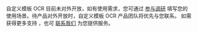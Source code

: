 自定义模板 OCR 目前未对外开放，如有使用需求，您可通过 [参与调研](https://cloud.tencent.com/apply/p/o1dzo6sp6a) 填写您的使用场景。待产品对外开放时，自定义模板 OCR 产品团队将优先与您联系。
如需获得更多支持 ，也可 [联系我们](https://cloud.tencent.com/about/connect) 为您提供服务。
